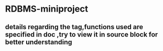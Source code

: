 # RDBMS-miniproject
## details regarding the tag,functions used are specified in doc ,try to view it in source block for better understanding
